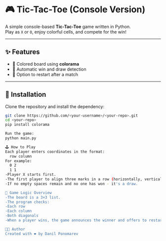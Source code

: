 # 🎮 Tic-Tac-Toe (Console Version)


A simple console-based **Tic-Tac-Toe** game written in Python.  
Play as `X` or `O`, enjoy colorful cells, and compete for the win!

---

## ✨ Features
- 🎨 Colored board using **colorama**
- 🧠 Automatic win and draw detection
- 🔁 Option to restart after a match

---

## 🚀 Installation

Clone the repository and install the dependency:

```bash
git clone https://github.com/<your-username>/<your-repo>.git
cd <your-repo>
pip install colorama

Run the game:
python main.py

🕹️ How to Play
Each player enters coordinates in the format:
  row column
For example:
  0 2
  1 1
-Player X starts first.
-The first player to align three marks in a row (horizontally, vertically, or diagonally) wins.
-If no empty spaces remain and no one has won - it's a draw.

🧩 Game Logic Overview
-The board is a 3×3 list.
-The program checks:
-Each row
-Each column
-Both diagonals
-When a player wins, the game announces the winner and offers to restart.

🧑‍💻 Author
Created with ❤️ by Danil Ponomarev







